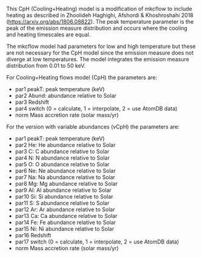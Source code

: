 This CpH (Cooling+Heating) model is a modification of mkcflow to
include heating as described in Zhoolideh Haghighi, Afshordi &
Khoshroshahi 2018 (https://arxiv.org/abs/1806.08822). The peak
temperature parameter is the peak of the emission measure distribution
and occurs where the cooling and heating timescales are equal.

The mkcflow model had parameters for low and high temperature but
these are not necessary for the CpH model since the emission measure
does not diverge at low temperatures. The model integrates the
emission measure distribution from 0.01 to 50 keV.


For Cooling+Heating flows model (CpH) the parameters are:

- par1		peakT: peak temperature (keV)
- par2		Abund: abundance relative to Solar
- par3		Redshift
- par4		switch (0 = calculate, 1 = interpolate, 2 = use AtomDB data)
- norm		Mass accretion rate (solar mass/yr)

For the version with variable abundances (vCpH) the parameters are:

- par1		peakT: peak temperature (keV)
- par2		He: He abundance relative to Solar
- par3		C: C abundance relative to Solar
- par4		N: N abundance relative to Solar
- par5		O: O abundance relative to Solar
- par6		Ne: Ne abundance relative to Solar
- par7		Na: Na abundance relative to Solar
- par8		Mg: Mg abundance relative to Solar
- par9		Al: Al abundance relative to Solar
- par10		Si: Si abundance relative to Solar
- par11		S: S abundance relative to Solar
- par12		Ar: Ar abundance relative to Solar
- par13		Ca: Ca abundance relative to Solar
- par14		Fe: Fe abundance relative to Solar
- par15		Ni: Ni abundance relative to Solar
- par16		Redshift
- par17		switch (0 = calculate, 1 = interpolate, 2 = use AtomDB data)
- norm		Mass accretion rate (solar mass/yr)





